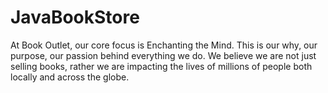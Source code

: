 # JavaBookStore


At Book Outlet, our core focus is Enchanting the Mind. This is our why, our purpose, our passion behind everything we do. We believe we are not just selling books, rather we are impacting the lives of millions of people both locally and across the globe.
